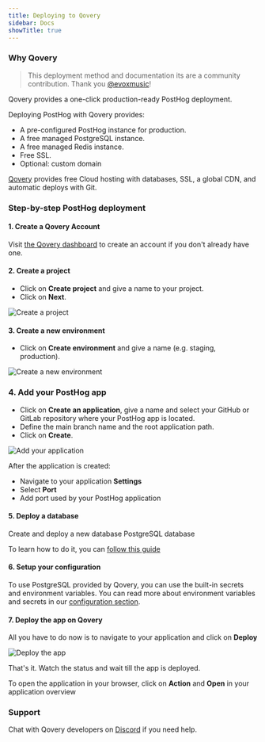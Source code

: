 ```yaml
---
title: Deploying to Qovery
sidebar: Docs
showTitle: true
---
```


### Why Qovery

> This deployment method and documentation its are a community contribution. Thank you [@evoxmusic](https://github.com/evoxmusic)!

Qovery provides a one-click production-ready PostHog deployment. 

Deploying PostHog with Qovery provides:
* A pre-configured PostHog instance for production.
* A free managed PostgreSQL instance.
* A free managed Redis instance.
* Free SSL.
* Optional: custom domain

[Qovery](https://www.qovery.com) provides free Cloud hosting with databases, SSL, a global CDN, and automatic deploys with Git.

### Step-by-step PostHog deployment

#### 1. Create a Qovery Account
Visit [the Qovery dashboard](https://start.qovery.com) to create an account if you don't already have one.

#### 2. Create a project
* Click on **Create project** and give a name to your project.
* Click on **Next**.

![Create a project](https://hub.qovery.com/img/heroku/heroku-2.png)

#### 3. Create a new environment
* Click on **Create environment** and give a name (e.g. staging, production).

![Create a new environment](https://hub.qovery.com/img/heroku/heroku-3.png)

### 4. Add your PostHog app
* Click on **Create an application**, give a name and select your GitHub or GitLab repository where your PostHog app is located.
* Define the main branch name and the root application path.
* Click on **Create**.

![Add your application](https://hub.qovery.com/img/rust/rust.png)

After the application is created:

* Navigate to your application **Settings**
* Select **Port**
* Add port used by your PostHog application

#### 5. Deploy a database
Create and deploy a new database PostgreSQL database

To learn how to do it, you can [follow this guide](https://hub.qovery.com/guides/getting-started/create-a-database)

#### 6. Setup your configuration
To use PostgreSQL provided by Qovery, you can use the built-in secrets and environment variables. You can read more about environment variables and secrets in our [configuration section](https://hub.qovery.com/docs/using-qovery/configuration/environment-variable/).

#### 7. Deploy the app on Qovery
All you have to do now is to navigate to your application and click on **Deploy**

![Deploy the app](https://hub.qovery.com/img/heroku/heroku-1.png)

That's it. Watch the status and wait till the app is deployed.

To open the application in your browser, click on **Action** and **Open** in your application overview

### Support
Chat with Qovery developers on [Discord](https://discord.qovery.com) if you need help.
